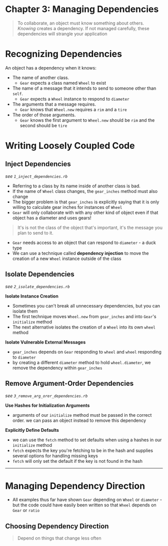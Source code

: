 # Chapter 3: Managing Dependencies

> To collaborate, an object must know something about others. *Knowing* creates a dependency. If not managed carefully, these dependencies will strangle your application

# Recognizing Dependencies

An object has a dependency when it knows:

* The name of another class.
  - `Gear` expects a class named `Wheel` to exist
* The name of a message that it intends to send to someone other than `self`.
  - `Gear` expects a `Wheel` instance to respond to `diameter`
* The arguments that a message requires.
  - `Gear` knows that `Wheel.new` requires a `rim` and a `tire`
* The order of those arguments.
  - `Gear` knows the first argument to `Wheel.new` should be `rim` and the second should be `tire`

# Writing Loosely Coupled Code

## Inject Dependencies

*see `1_inject_dependencies.rb`*

* Referring to a class by its name inside of another class is bad.
* If the name of `Wheel` class changes, the `gear_inches` method must also change
* The bigger problem is that `gear_inches` is explicitly saying that it is only willing to calculate gear inches for instances of `Wheel`
* `Gear` will only collaborate with with any other kind of object even if that object has a diameter and uses gears!

> It's is not the class of the object that's important, it's the message you plan to send to it.

* `Gear` needs access to an object that can respond to `diameter` - a duck type
* We can use a technique called **dependency injection** to move the creation of a new `Wheel` instance outside of the class

## Isolate Dependencies

*see `2_isolate_dependencies.rb`*

__Isolate Instance Creation__

* Sometimes you can't break all unnecessary dependencies, but you can isolate them
* The first technique moves `Wheel.new` from `gear_inches` and into `Gear`'s `initialize` method
* The next alternative isolates the creation of a `Wheel` into its own `wheel` method

__Isolate Vulnerable External Messages__

* `gear_inches` depends on `Gear` responding to `wheel` and `wheel` responding to `diameter`
* by creating a different `diameter` method to hold `wheel.diameter`, we remove the dependency within `gear_inches`

## Remove Argument-Order Dependencies

*see `3_remove_arg_orer_dependencies.rb`*

__Use Hashes for Initialization Arguments__

* arguments of our `initialize` method must be passed in the correct order. we can pass an object instead to remove this dependency

__Explicitly Define Defaults__

* we can use the `fetch` method to set defaults when using a hashes in our `initialize` method
* `fetch` expects the key you're fetching to be in the hash and supplies several options for handling missing keys
* `fetch` will only set the default if the key is not found in the hash

___

# Managing Dependency Direction

* All examples thus far have shown `Gear` depending on `Wheel` or `diameter` - but the code could have easily been written so that `Wheel` depends on `Gear` or `ratio`

## Choosing Dependency Direction

> Depend on things that change less often

